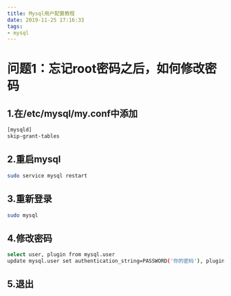 ```yaml
---
title: Mysql用户配置教程
date: 2019-11-25 17:16:33
tags:
- mysql
---
```

# 问题1：忘记root密码之后，如何修改密码

## 1.在/etc/mysql/my.conf中添加
```bash
[mysqld]
skip-grant-tables
```

## 2.重启mysql
```bash
sudo service mysql restart
```

## 3.重新登录
```bash
sudo mysql
```

## 4.修改密码
```bash
select user, plugin from mysql.user
update mysql.user set authentication_string=PASSWORD('你的密码'), plugin='mysql_native_plugin' where user='root';
```

## 5.退出
